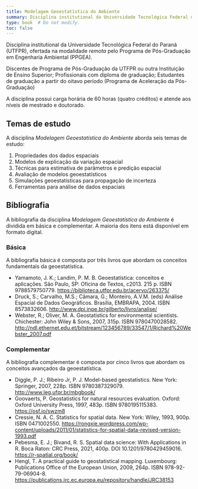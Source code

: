 ```yaml
---
title: Modelagem Geoestatística do Ambiente
summary: Disciplina institutional da Universidade Tecnológica Federal do Paraná (UTFPR), ofertada na modalidade remota pelo Programa de Pós-Graduação em Engenharia Ambiental (PPGEA).
type: book  # Do not modify.
toc: false
---
```


<!-- https://github.com/samuel-rosa/UFSM-SOL-843/tree/master -->

<!-- https://github.com/samuel-rosa/samuel-rosa.github.io-source/blob/master/content/teaching/2017-09-18-ufsm-sol-843.Rmd -->

Disciplina institutional da Universidade Tecnológica Federal do Paraná (UTFPR), ofertada na modalidade _remota_ pelo Programa de Pós-Graduação em Engenharia Ambiental (PPGEA).

Discentes de Programa de Pós-Graduação da UTFPR ou outra Instituição de Ensino Superior; Profissionais com diploma de graduação; Estudantes de graduação a partir do oitavo período (Programa de Aceleração da Pós-Graduação)

A disciplina possui carga horária de 60 horas (quatro créditos) e atende aos níveis de mestrado e doutorado.

<!-- Metodologia. A disciplina será dividida em sete encontros presenciais, realizados a cada 15 dias. Cada encontro presencial envolverá atividades teóricas -- palestra sobre um dos tópicos do conteúdo programático -- e práticas -- exercícios para fixação dos conteúdos. No período de 15 dias entre cada encontro presencial, os alunos desenvolverão o projeto da disciplina. Relatórios parciais do projeto da disciplina serão entregues em cada um dos encontros presenciais, e o relatório final no último encontro presencial. -->

<!-- Atividades Práticas. As atividades práticas serão desenvolvidas individualmente. Elas consistirão na execução de exercícios durante os encontros presenciais para fixação dos conteúdos. As atividades práticas serão realizadas utilizando um conjunto de dados espaciais da bacia do reservatório do DNOS, Santa Maria, RS. Esses exercícios serão realizados usando o R/RStudio. Os dados estão disponíveis em https://alessandrorosa.ocloud.de/index.php/s/z1CBOrHIlzRzjVa. -->

<!-- Avaliação. Os alunos serão avaliados individualmente em função da sua participação em aula, qualidade dos relatórios parciais e do relatório final. -->

## Temas de estudo

A disciplina _Modelagem Geoestatística do Ambiente_ aborda seis temas de estudo:

1. Propriedades dos dados espaciais
2. Modelos de explicação da variação espacial
3. Técnicas para estimativa de parâmetros e predição espacial
4. Avaliação de modelos geoestatísticos
5. Simulações geoestatísticas para propagação de incerteza
6. Ferramentas para análise de dados espaciais

## Bibliografia

A bibliografia da disciplina _Modelagem Geoestatística do Ambiente_ é dividida em básica e complementar. A maioria dos itens está disponível em formato digital.

### Básica

A bibliografia básica é composta por três livros que abordam os conceitos fundamentais da geoestatística.

* Yamamoto, J. K.; Landim, P. M. B. Geoestatística: conceitos e aplicações. São Paulo, SP: Oficina de Textos, c2013. 215 p. ISBN 9788579750779. <https://biblioteca.utfpr.edu.br/acervo/263375/>
* Druck, S.; Carvalho, M.S.; Câmara, G.; Monteiro, A.V.M. (eds) Análise Espacial de Dados Geográficos. Brasília, EMBRAPA, 2004. ISBN 8573832606. <http://www.dpi.inpe.br/gilberto/livro/analise/>
* Webster, R.; Oliver, M. A. Geostatistics for environmental scientists. Chichester: John Wiley & Sons, 2007, 315p. ISBN 9780470028582. <http://ndl.ethernet.edu.et/bitstream/123456789/33547/1/Richard%20Webster_2007.pdf>

### Complementar

A bibliografia complementar é composta por cinco livros que abordam os conceitos avançados da geoestatística.

* Diggle, P. J.; Ribeiro Jr, P. J. Model-based geostatistics. New York: Springer, 2007, 228p. ISBN 9780387329079. <http://www.leg.ufpr.br/mbgbook/>
* Goovaerts, P. Geostatistics for natural resources evaluation. Oxford: Oxford University Press, 1997, 483p. ISBN 9780195115383. <https://osf.io/swzm8>
* Cressie, N. A. C. Statistics for spatial data. New York: Wiley, 1993, 900p. ISBN 0471002550. <https://rongxie.wordpress.com/wp-content/uploads/2011/01/statistics-for-spatial-data-revised-version-1993.pdf>
* Pebesma, E. J.; Bivand, R. S. Spatial data science: With Applications in R. Boca Raton: CRC Press, 2021, 400p. DOI 10.1201/9780429459016. <https://r-spatial.org/book/>
* Hengl, T. A practical guide to geostatistical mapping. Luxembourg: Publications Office of the European Union, 2009, 264p. ISBN 978-92-79-06904-8. <https://publications.jrc.ec.europa.eu/repository/handle/JRC38153>